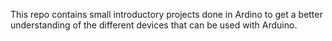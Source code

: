 This repo contains small introductory projects done in Ardino to get a better understanding of the different devices that can be used with Arduino.